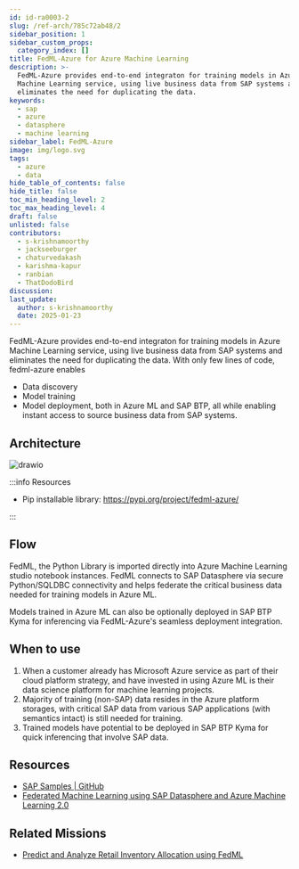 ```yaml
---
id: id-ra0003-2
slug: /ref-arch/785c72ab48/2
sidebar_position: 1
sidebar_custom_props:
  category_index: []
title: FedML-Azure for Azure Machine Learning
description: >-
  FedML-Azure provides end-to-end integraton for training models in Azure
  Machine Learning service, using live business data from SAP systems and
  eliminates the need for duplicating the data.
keywords:
  - sap
  - azure
  - datasphere
  - machine learning
sidebar_label: FedML-Azure
image: img/logo.svg
tags:
  - azure
  - data
hide_table_of_contents: false
hide_title: false
toc_min_heading_level: 2
toc_max_heading_level: 4
draft: false
unlisted: false
contributors:
  - s-krishnamoorthy
  - jackseeburger
  - chaturvedakash
  - karishma-kapur
  - ranbian
  - ThatDodoBird
discussion: 
last_update:
  author: s-krishnamoorthy
  date: 2025-01-23
---
```


FedML-Azure provides end-to-end integraton for training models in Azure Machine Learning service, using live business data from SAP systems and eliminates the need for duplicating the data. With only few lines of code, fedml-azure enables 

- Data discovery
- Model training
- Model deployment, both in Azure ML and SAP BTP, all while enabling instant access to source business data from SAP systems.


## Architecture

![drawio](drawio/fedml-azure.drawio)

:::info Resources

- Pip installable library: https://pypi.org/project/fedml-azure/ 

:::

## Flow 

FedML, the Python Library is imported directly into Azure Machine Learning studio notebook instances. FedML connects to SAP Datasphere via secure Python/SQLDBC connectivity and helps federate the critical business data needed for training models in Azure ML. 

Models trained in Azure ML can also be optionally deployed in SAP BTP Kyma for inferencing via FedML-Azure's seamless deployment integration.

## When to use 

1. When a customer already has Microsoft Azure service as part of their cloud platform strategy, and have invested in using Azure ML is their data science platform for machine learning projects. 
2. Majority of training (non-SAP) data resides in the Azure platform storages, with critical SAP data from various SAP applications (with semantics intact) is still needed for training.  
3. Trained models have potential to be deployed in SAP BTP Kyma for quick inferencing that involve SAP data. 

## Resources

- [SAP Samples | GitHub ](https://github.com/SAP-samples/datasphere-fedml/tree/main/Azure)
- [Federated Machine Learning using SAP Datasphere and Azure Machine Learning 2.0](https://community.sap.com/t5/technology-blogs-by-sap/federated-machine-learning-using-sap-datasphere-and-azure-machine-learning/ba-p/13527824)

## Related Missions

- [Predict and Analyze Retail Inventory Allocation using FedML](https://discovery-center.cloud.sap/missiondetail/3944)